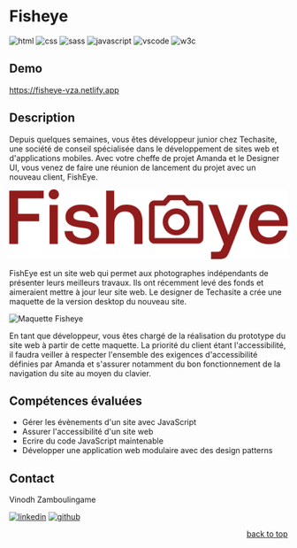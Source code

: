 <a name="readme-top"></a>

# Fisheye

![html][html5-badge]
![css][css3-badge]
![sass][sass-badge]
![javascript][javascript-badge]
![vscode][vscode-badge]
![w3c][w3c-badge]

## Demo

https://fisheye-vza.netlify.app

## Description

Depuis quelques semaines, vous êtes développeur junior chez Techasite, une société de conseil spécialisée dans le développement de sites web et d'applications mobiles. Avec votre cheffe de projet Amanda et le Designer UI, vous venez de faire une réunion de lancement du projet avec un nouveau client, FishEye.

![Logo Fisheye](./assets/logo.png)

FishEye est un site web qui permet aux photographes indépendants de présenter leurs meilleurs travaux. Ils ont récemment levé des fonds et aimeraient mettre à jour leur site web. Le designer de Techasite a crée une maquette de la version desktop du nouveau site.

![Maquette Fisheye](./assets/maquette.png)

En tant que développeur, vous êtes chargé de la réalisation du prototype du site web à partir de cette maquette. La priorité du client étant l'accessibilité, il faudra veiller à respecter l'ensemble des exigences d'accessibilité définies par Amanda et s'assurer notamment du bon fonctionnement de la navigation du site au moyen du clavier.

## Compétences évaluées

- Gérer les évènements d'un site avec JavaScript
- Assurer l'accessibilité d'un site web
- Ecrire du code JavaScript maintenable
- Développer une application web modulaire avec des design patterns

## Contact

Vinodh Zamboulingame

[![linkedin][linkedin-badge]][linkedin-url]
[![github][github-badge]][github-url]

<p align="right"><a href="#readme-top">back to top</a></p>

<!-- BADGE LINKS -->

[html5-badge]: https://img.shields.io/badge/HTML5-E34F26?style=for-the-badge&logo=html5&logoColor=white
[css3-badge]: https://img.shields.io/badge/CSS3-1572B6?style=for-the-badge&logo=css3&logoColor=white
[sass-badge]: https://img.shields.io/badge/Sass-CC6699?style=for-the-badge&logo=sass&logoColor=white
[javascript-badge]: https://img.shields.io/badge/JavaScript-323330?style=for-the-badge&logo=javascript&logoColor=F7DF1E
[vscode-badge]: https://img.shields.io/badge/Made%20with-VSCode-1f425f.svg?style=for-the-badge&logoColor=white
[w3c-badge]: https://img.shields.io/w3c-validation/default?style=for-the-badge&logoColor=white&targetUrl=https%3A%2F%2Ffisheye-vza.netlify.app
[linkedin-badge]: https://img.shields.io/badge/LinkedIn-0077B5?style=for-the-badge&logo=linkedin&logoColor=white
[linkedin-url]: https://www.linkedin.com/in/vzamboulingame
[github-badge]: https://img.shields.io/badge/GitHub-0a0a0a?style=for-the-badge&logo=github&logoColor=white
[github-url]: https://github.com/ghassenhajlaoui
